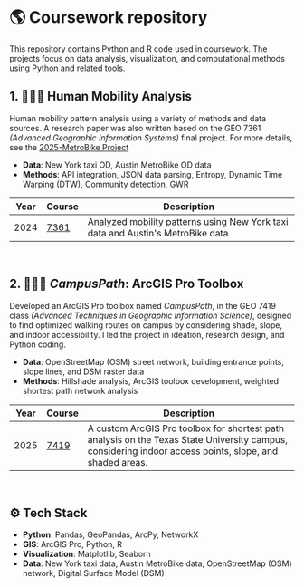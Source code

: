 # 🌎 Coursework repository

This repository contains Python and R code used in coursework. The projects focus on data analysis, visualization, and computational methods using Python and related tools.
<br/>

## 1. 🚴🏻‍♀️ Human Mobility Analysis

Human mobility pattern analysis using a variety of methods and data sources. A research paper was also written based on the GEO 7361 *(Advanced Geographic Information Systems)* final project. For more details, see the [2025-MetroBike Project](https://github.com/lucyubin/research/tree/main/2025-MetroBike)
<br/>
- **Data**: New York taxi OD, Austin MetroBike OD data
- **Methods**: API integration, JSON data parsing, Entropy, Dynamic Time Warping (DTW), Community detection, GWR

| Year | Course | Description |
|------|---------|-------------|
| 2024 | [7361](./2024-fall) | Analyzed mobility patterns using New York taxi data and Austin's MetroBike data |

<br/>

## 2. 🚶🏻‍♀️ *CampusPath*: ArcGIS Pro Toolbox

Developed an ArcGIS Pro toolbox named *CampusPath*, in the GEO 7419 class *(Advanced Techniques in Geographic Information Science)*, designed to find optimized walking routes on campus by considering shade, slope, and indoor accessibility. I led the project in ideation, research design, and Python coding.
<br/>

- **Data**: OpenStreetMap (OSM) street network, building entrance points, slope lines, and DSM raster data  
- **Methods**: Hillshade analysis, ArcGIS toolbox development, weighted shortest path network analysis

| Year | Course  | Description |
|------|---------|-------------|
| 2025 | [7419](./2025-spring/7419) | A custom ArcGIS Pro toolbox for shortest path analysis on the Texas State University campus, considering indoor access points, slope, and shaded areas. |

<br/>

## ⚙️ Tech Stack

- **Python**: Pandas, GeoPandas, ArcPy, NetworkX
- **GIS**: ArcGIS Pro, Python, R
- **Visualization**: Matplotlib, Seaborn
- **Data**: New York taxi data, Austin MetroBike data, OpenStreetMap (OSM) network, Digital Surface Model (DSM)
  
<br/>

